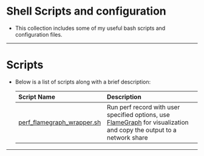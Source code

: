 Shell Scripts and configuration
===================
- This collection includes some of my useful bash scripts and configuration files.

----------------------------------------------------------------------------------------
Scripts
====
- Below is a list of scripts along with a brief description:

  | Script Name       | Description                                                                           |
  |:------------------|:--------------------------------------------------------------------------------------|
  | [perf_flamegraph_wrapper.sh](./perf_flamegraph_wrapper.sh) | Run perf record with user specified options, use [FlameGraph](https://github.com/brendangregg/FlameGraph) for visualization and copy the output to a network share         |
  
----------------------------------------------------------------------------------------
